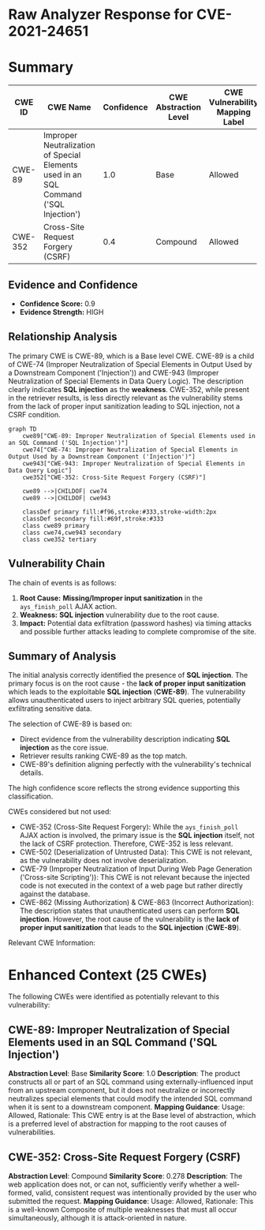 # Raw Analyzer Response for CVE-2021-24651

# Summary
| CWE ID | CWE Name | Confidence | CWE Abstraction Level | CWE Vulnerability Mapping Label | CWE-Vulnerability Mapping Notes |
|---|---|---|---|---|---|
| CWE-89 | Improper Neutralization of Special Elements used in an SQL Command ('SQL Injection') | 1.0 | Base | Allowed | Primary CWE |
| CWE-352 | Cross-Site Request Forgery (CSRF) | 0.4 | Compound | Allowed | Secondary Candidate |

## Evidence and Confidence

*   **Confidence Score:** 0.9
*   **Evidence Strength:** HIGH

## Relationship Analysis
The primary CWE is CWE-89, which is a Base level CWE. CWE-89 is a child of CWE-74 (Improper Neutralization of Special Elements in Output Used by a Downstream Component ('Injection')) and CWE-943 (Improper Neutralization of Special Elements in Data Query Logic). The description clearly indicates **SQL injection** as the **weakness**. CWE-352, while present in the retriever results, is less directly relevant as the vulnerability stems from the lack of proper input sanitization leading to SQL injection, not a CSRF condition.

```mermaid
graph TD
    cwe89["CWE-89: Improper Neutralization of Special Elements used in an SQL Command ('SQL Injection')"]
    cwe74["CWE-74: Improper Neutralization of Special Elements in Output Used by a Downstream Component ('Injection')"]
    cwe943["CWE-943: Improper Neutralization of Special Elements in Data Query Logic"]
    cwe352["CWE-352: Cross-Site Request Forgery (CSRF)"]

    cwe89 -->|CHILDOF| cwe74
    cwe89 -->|CHILDOF| cwe943

    classDef primary fill:#f96,stroke:#333,stroke-width:2px
    classDef secondary fill:#69f,stroke:#333
    class cwe89 primary
    class cwe74,cwe943 secondary
    class cwe352 tertiary
```

## Vulnerability Chain
The chain of events is as follows:

1.  **Root Cause:** **Missing/Improper input sanitization** in the `ays_finish_poll` AJAX action.
2.  **Weakness:** **SQL injection** vulnerability due to the root cause.
3.  **Impact:** Potential data exfiltration (password hashes) via timing attacks and possible further attacks leading to complete compromise of the site.

## Summary of Analysis
The initial analysis correctly identified the presence of **SQL injection**. The primary focus is on the root cause - the **lack of proper input sanitization** which leads to the exploitable **SQL injection** (**CWE-89**). The vulnerability allows unauthenticated users to inject arbitrary SQL queries, potentially exfiltrating sensitive data.

The selection of CWE-89 is based on:

*   Direct evidence from the vulnerability description indicating **SQL injection** as the core issue.
*   Retriever results ranking CWE-89 as the top match.
*   CWE-89's definition aligning perfectly with the vulnerability's technical details.

The high confidence score reflects the strong evidence supporting this classification.

CWEs considered but not used:

*   CWE-352 (Cross-Site Request Forgery): While the `ays_finish_poll` AJAX action is involved, the primary issue is the **SQL injection** itself, not the lack of CSRF protection. Therefore, CWE-352 is less relevant.
*   CWE-502 (Deserialization of Untrusted Data): This CWE is not relevant, as the vulnerability does not involve deserialization.
*   CWE-79 (Improper Neutralization of Input During Web Page Generation ('Cross-site Scripting')): This CWE is not relevant because the injected code is not executed in the context of a web page but rather directly against the database.
*   CWE-862 (Missing Authorization) & CWE-863 (Incorrect Authorization): The description states that unauthenticated users can perform **SQL injection**. However, the root cause of the vulnerability is the **lack of proper input sanitization** that leads to the **SQL injection** (**CWE-89**).

Relevant CWE Information:

# Enhanced Context (25 CWEs)
The following CWEs were identified as potentially relevant to this vulnerability:

## CWE-89: Improper Neutralization of Special Elements used in an SQL Command ('SQL Injection')
**Abstraction Level**: Base
**Similarity Score**: 1.0
**Description**: The product constructs all or part of an SQL command using externally-influenced input from an upstream component, but it does not neutralize or incorrectly neutralizes special elements that could modify the intended SQL command when it is sent to a downstream component.
**Mapping Guidance**: Usage: Allowed, Rationale: This CWE entry is at the Base level of abstraction, which is a preferred level of abstraction for mapping to the root causes of vulnerabilities.

## CWE-352: Cross-Site Request Forgery (CSRF)
**Abstraction Level**: Compound
**Similarity Score**: 0.278
**Description**: The web application does not, or can not, sufficiently verify whether a well-formed, valid, consistent request was intentionally provided by the user who submitted the request.
**Mapping Guidance**: Usage: Allowed, Rationale: This is a well-known Composite of multiple weaknesses that must all occur simultaneously, although it is attack-oriented in nature.